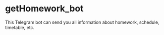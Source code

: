 # getHomework_bot
This Telegram bot can send you all information about homework, schedule, timetable, etc.
